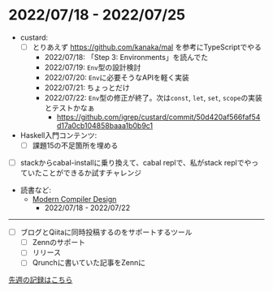 # 2022/07/18 - 2022/07/25

- custard:
    - [ ] とりあえず <https://github.com/kanaka/mal> を参考にTypeScriptでやる
        - 2022/07/18: 「Step 3: Environments」を読んでた
        - 2022/07/19: `Env`型の設計検討
        - 2022/07/20: `Env`に必要そうなAPIを軽く実装
        - 2022/07/21: ちょっとだけ
        - 2022/07/22: `Env`型の修正が終了。次は`const`, `let`, `set`, `scope`の実装とテストかなぁ
            - <https://github.com/igrep/custard/commit/50d420af566faf54d17a0cb104858baaa1b0b9c1>
- Haskell入門コンテンツ:
    - [ ] 課題15の不足箇所を埋める
- [ ] stackからcabal-installに乗り換えて、cabal replで、私がstack replでやっていたことができるか試すチャレンジ
- 読書など:
    - [Modern Compiler Design](https://www.springer.com/jp/book/9781461446989)
        - 2022/07/18 - 2022/07/22

------

- [ ] ブログとQiitaに同時投稿するのをサポートするツール
    - [ ] Zennのサポート
    - [ ] リリース
    - [ ] Qrunchに書いていた記事をZennに

[先週の記録はこちら](https://github.com/igrep/daily-commits/blob/56452972691a59b448ecd47fac9ab92cdd22d6bf/yesterday.md)
